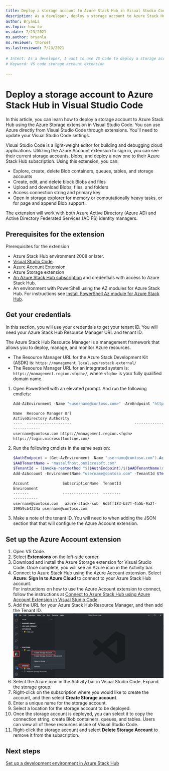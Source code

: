 ```yaml
---
title: Deploy a storage account to Azure Stack Hub in Visual Studio Code
description: As a developer, deploy a storage account to Azure Stack Hub in Visual Studio Code
author: BryanLa
ms.topic: how-to
ms.date: 7/23/2021
ms.author: bryanla
ms.reviewer: thoroet
ms.lastreviewed: 7/23/2021

# Intent: As a developer, I want to use VS Code to deploy a storage account to Azure Stack Hub.
# Keyword: VS code storage account extension

---
```


# Deploy a storage account to Azure Stack Hub in Visual Studio Code

In this article, you can learn how to deploy a storage account to Azure Stack Hub using the Azure Storage extension in Visual Studio Code. You can use Azure directly from Visual Studio Code through extensions. You'll need to update your Visual Studio Code settings.

Visual Studio Code is a light-weight editor for building and debugging cloud applications. Utilizing the Azure Account extension to sign in, you can see their current storage accounts, blobs, and deploy a new one to their Azure Stack Hub subscription. Using this extension, you can:

 - Explore, create, delete Blob containers, queues, tables, and storage accounts
 - Create, edit, and delete block Blobs and files
 - Upload and download Blobs, files, and folders
 - Access connection string and primary key
 - Open in storage explorer for memory or computationally heavy tasks, or for page and append Blob support.

The extension will work with both Azure Active Directory (Azure AD) and Active Directory Federated Services (AD FS) identity managers. 

## Prerequisites for the extension

Prerequisites for the extension
 - Azure Stack Hub environment 2008 or later.
 - [Visual Studio Code](https://code.visualstudio.com/).
 - [Azure Account Extension](https://github.com/Microsoft/vscode-azure-account)
 - Azure Storage extension
 - [An Azure Stack Hub subscription](https://azure.microsoft.com/overview/azure-stack/)
    and credentials with access to Azure Stack Hub.
 - An environment with PowerShell using the AZ modules for Azure Stack Hub. For 
    instructions see [Install PowerShell Az module for Azure Stack Hub](../operator/powershell-install-az-module.md?bc=https%3a%2f%2fdocs.microsoft.com%2fen-us%2fazure-stack%2fbreadcrumb%2ftoc.json%3fview%3dazs-2008&toc=https%3a%2f%2fdocs.microsoft.com%2fen-us%2fazure-stack%2fuser%2ftoc.json%3fview%3dazs-2008&preserve-view=true).

## Get your credentials

In this section, you will use your credentials to get your tenant ID. You will need your Azure Stack Hub Resource Manager URL and tenant ID.

The Azure Stack Hub Resource Manager is a management framework that allows you to deploy, manage, and monitor Azure resources.
- The Resource Manager URL for the Azure Stack Development Kit (ASDK) is: `https://management.local.azurestack.external/` 
- The Resource Manager URL for an integrated system is: `https://management.region.<fqdn>/`, where `<fqdn>` is your fully qualified domain name.

1. Open PowerShell with an elevated prompt. And run the following cmdlets:

    ```powershell
    Add-AzEnvironment -Name "<username@contoso.com>" -ArmEndpoint "https://management.region.<fqdn>"
    ```

    ```Output
    Name  Resource Manager Url                            ActiveDirectory Authority
    ----  --------------------                            -------------------------
    username@contoso.com https://management.region.<fqdn> https://login.microsoftonline.com/
    ```

2. Run the following cmdlets in the same session:

    ```powershell
    $AuthEndpoint = (Get-AzEnvironment -Name "username@contoso.com").ActiveDirectoryAuthority.TrimEnd('/')
    $AADTenantName = "masselfhost.onmicrosoft.com"
    $TenantId = (invoke-restmethod "$($AuthEndpoint)/$($AADTenantName)/.well-known/openid-configuration").issuer.TrimEnd('/').Split('/')[-1]
    Add-AzAccount -EnvironmentName "username@contoso.com" -TenantId $TenantId
    ```

    ```Output
    Account               SubscriptionName  TenantId                             Environment
    -------               ----------------  --------                             -----------
    username@contoso.com   azure-stack-sub  6d5ff183-b37f-4a5b-9a2f-19959cb4224a username@contoso.com
    ```

3. Make a note of the tenant ID. You will need to when adding the JSON section that
    that will configure the Azure Account extension.

## Set up the Azure Account extension

1. Open VS Code.
2. Select **Extensions** on the left-side corner.
4. Download and install the Azure Storage extension for Visual Studio Code. Once complete, you will see an Azure icon in the Activity bar.
5.  Connect to Azure Stack Hub using the Azure Account extension. Select **Azure: Sign In to Azure Cloud** to connect to your Azure Stack Hub account.  
    For instructions on how to use the Azure Account extension to connect, follow the instructions at [Connect to Azure Stack Hub using Azure Account Extension in Visual Studio Code](azure-stack-dev-start-vscode-azure.md).
6. Add the URL for your Azure Stack Hub Resource Manager, and then add the Tenant ID.
    ![Use the Azure Storage Extension on Azure Stack Hub](media/dev-start-vscode-storage/use-the-azure-storage-account-extension.png)
7. Select the Azure icon in the Activity bar in Visual Studio Code. Expand the 
storage group.
7. Right-click on the subscription where you would like to create the account, and then select **Create Storage account**.
8. Enter a unique name for the storage account.
9. Select a location for the storage account to be deployed. 
11. Once the storage account is deployed, you can select it to copy the connection string, create Blob containers, queues, and tables. Users can view all of these resources inside of Visual Studio Code.
12. Right-click the storage account and select **Delete Storage Account** to remove it from the subscription. 

## Next steps

[Set up a development environment in Azure Stack Hub ](azure-stack-dev-start.md)
